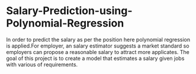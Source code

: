# Salary-Prediction-using-Polynomial-Regression
In order to predict the salary as per the position here polynomial regression is applied.For employer, an salary estimator suggests a market standard so employers can propose a reasonable salary to attract more applicates.
The goal of this project is to create a model that estimates a salary given jobs with various of requirements.
